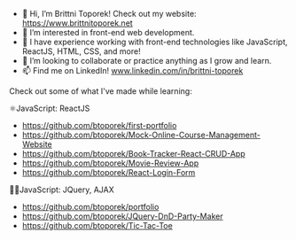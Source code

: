 - 👋 Hi, I’m Brittni Toporek! Check out my website: https://www.brittnitoporek.net
- 👀 I’m interested in front-end web development.
- 🌱 I have experience working with front-end technologies like JavaScript, ReactJS, HTML, CSS, and more!
- 💞️ I’m looking to collaborate or practice anything as I grow and learn.
- 📫 Find me on LinkedIn! www.linkedin.com/in/brittni-toporek

Check out some of what I've made while learning:


⚛️JavaScript: ReactJS
- https://github.com/btoporek/first-portfolio
- https://github.com/btoporek/Mock-Online-Course-Management-Website
- https://github.com/btoporek/Book-Tracker-React-CRUD-App
- https://github.com/btoporek/Movie-Review-App
- https://github.com/btoporek/React-Login-Form

👩‍💻JavaScript: JQuery, AJAX
- https://github.com/btoporek/portfolio
- https://github.com/btoporek/JQuery-DnD-Party-Maker
- https://github.com/btoporek/Tic-Tac-Toe

<!---

btoporek/btoporek is a ✨ special ✨ repository because its `README.md` (this file) appears on your GitHub profile.
You can click the Preview link to take a look at your changes.
--->
